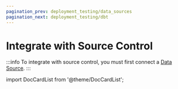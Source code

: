 ```yaml
---
pagination_prev: deployment_testing/data_sources
pagination_next: deployment_testing/dbt
---
```


# Integrate with Source Control

:::info
To integrate with source control, you must first connect a [Data Source](data_sources).
:::

import DocCardList from '@theme/DocCardList';

<DocCardList />